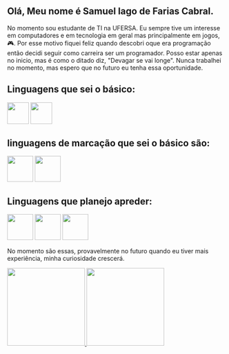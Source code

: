 ## Olá, Meu nome é Samuel Iago de Farias Cabral.

No momento sou estudante de TI na UFERSA.
Eu sempre tive um interesse em computadores e em tecnologia em geral mas principalmente em jogos,🎮. 
Por esse motivo fiquei feliz quando descobri oque era programação então decidi seguir como carreira ser um programador.
Posso estar apenas no inicio, mas é como o ditado diz, "Devagar se vai longe".
Nunca trabalhei no momento, mas espero que no futuro eu tenha essa oportunidade.

## Linguagens que sei o básico:
<img src="https://cdn.jsdelivr.net/gh/devicons/devicon/icons/javascript/javascript-original.svg" width="50" height="50" /> <img src="https://cdn.jsdelivr.net/gh/devicons/devicon/icons/c/c-original.svg" width="50" height="50"/>
                    
                              
## linguagens de marcação que sei o básico são:
<img src="https://cdn.jsdelivr.net/gh/devicons/devicon/icons/html5/html5-original-wordmark.svg" width="60" height="60"/> <img src="https://cdn.jsdelivr.net/gh/devicons/devicon/icons/css3/css3-original-wordmark.svg" width="60" height="60"/>

## Linguagens que planejo apreder:
<img src="https://cdn.jsdelivr.net/gh/devicons/devicon/icons/java/java-original-wordmark.svg" width="60" height="60"/> <img src="https://cdn.jsdelivr.net/gh/devicons/devicon/icons/python/python-original-wordmark.svg" width="60" height="60"/> <img src="https://cdn.jsdelivr.net/gh/devicons/devicon/icons/php/php-original.svg" width="60" height="60"/>

No momento são essas, provavelmente no futuro quando eu tiver mais experiência, minha curiosidade crescerá.

<div>
<a href="https://github.com/seu-usuário-aqui">
<img loading="lazy" height="180em" src="https://github-readme-stats.vercel.app/api/top-langs/?username=SamuelIago&layout=compact&langs_count=7&theme=dracula"/>
<img loading="lazy" height="180em" src="https://github-readme-stats.vercel.app/api?username=SamuelIago&show_icons=true&theme=dracula&include_all_commits=true&count_private=true"/>
</div>

          
          

          
